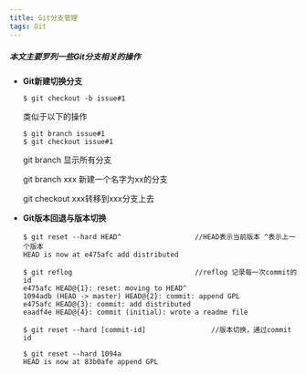 ```yaml
---
title: Git分支管理
tags: Git
---
```

##### 本文主要罗列一些Git分支相关的操作

<!--more-->

- **Git新建切换分支**

  ```shell
  $ git checkout -b issue#1
  ```

  类似于以下的操作

  ```shell
  $ git branch issue#1
  $ git checkout issue#1
  ```

  git branch  显示所有分支

  git branch xxx  新建一个名字为xx的分支

  git checkout xxx转移到xxx分支上去
  
- **Git版本回退与版本切换**

  ```shell
  $ git reset --hard HEAD^					//HEAD表示当前版本 ^表示上一个版本
  HEAD is now at e475afc add distributed
  	
  $ git reflog								//reflog 记录每一次commit的id
  e475afc HEAD@{1}: reset: moving to HEAD^
  1094adb (HEAD -> master) HEAD@{2}: commit: append GPL
  e475afc HEAD@{3}: commit: add distributed
  eaadf4e HEAD@{4}: commit (initial): wrote a readme file
  
  $ git reset --hard [commit-id]				//版本切换，通过commit id
  
  $ git reset --hard 1094a 
  HEAD is now at 83b0afe append GPL
  ```

  